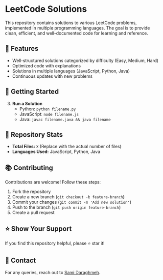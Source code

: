 # LeetCode Solutions

This repository contains solutions to various LeetCode problems, implemented in multiple programming languages. The goal is to provide clean, efficient, and well-documented code for learning and reference.

## 📌 Features
- Well-structured solutions categorized by difficulty (Easy, Medium, Hard)
- Optimized code with explanations
- Solutions in multiple languages (JavaScript, Python, Java)
- Continuous updates with new problems

## 🚀 Getting Started

3. **Run a Solution**
   - Python: `python filename.py`
   - JavaScript: `node filename.js`
   - Java: `javac filename.java && java filename`

## 📂 Repository Stats
- **Total Files:** `X` (Replace with the actual number of files)
- **Languages Used:** JavaScript, Python, Java

## 📚 Contributing
Contributions are welcome! Follow these steps:
1. Fork the repository
2. Create a new branch (`git checkout -b feature-branch`)
3. Commit your changes (`git commit -m 'Add new solution'`)
4. Push to the branch (`git push origin feature-branch`)
5. Create a pull request

## ⭐ Show Your Support
If you find this repository helpful, please ⭐ star it!

## 📧 Contact
For any queries, reach out to [Sami Daraghmeh](mailto:sami.daraghmeh1306@gmail.com).
